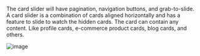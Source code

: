 The card slider will have pagination, navigation buttons, and grab-to-slide. A card slider is a combination of cards aligned horizontally and has a feature to slide to watch the hidden cards. The card can contain any content. Like profile cards, e-commerce product cards, blog cards, and others.

![image](https://github.com/user-attachments/assets/6195aadb-82a0-44cc-ae68-356c85c4a691)
